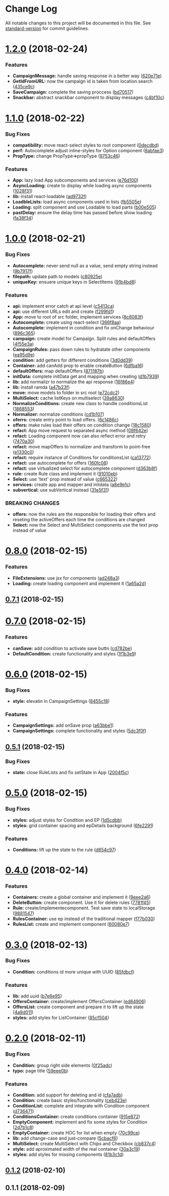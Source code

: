 # Change Log

All notable changes to this project will be documented in this file. See [standard-version](https://github.com/conventional-changelog/standard-version) for commit guidelines.

<a name="1.2.0"></a>
# [1.2.0](https://github.com/taverasmisael/CPACash-campaign-creator/compare/v1.1.0...v1.2.0) (2018-02-24)


### Features

* **CampaignMessage:** handle saving response in a better way ([620e71e](https://github.com/taverasmisael/CPACash-campaign-creator/commit/620e71e))
* **GetIdFromURL:** now the campaign id is taken from location.search ([435ce9c](https://github.com/taverasmisael/CPACash-campaign-creator/commit/435ce9c))
* **SaveCampaign:** complete the saving proccess ([bd70517](https://github.com/taverasmisael/CPACash-campaign-creator/commit/bd70517))
* **Snackbar:** abstract snackbar component to display messages ([c4bf10c](https://github.com/taverasmisael/CPACash-campaign-creator/commit/c4bf10c))



<a name="1.1.0"></a>
# [1.1.0](https://github.com/taverasmisael/CPACash-campaign-creator/compare/v1.0.0...v1.1.0) (2018-02-22)


### Bug Fixes

* **compatibility:** move react-select styles to root component ([0decdbd](https://github.com/taverasmisael/CPACash-campaign-creator/commit/0decdbd))
* **perf:**  Autocomplete adjust inline-styles for Option component ([8abfae3](https://github.com/taverasmisael/CPACash-campaign-creator/commit/8abfae3))
* **PropType:** change PropType=>propType ([9753c46](https://github.com/taverasmisael/CPACash-campaign-creator/commit/9753c46))


### Features

* **App:** lazy load App subcomponents and services ([e76d100](https://github.com/taverasmisael/CPACash-campaign-creator/commit/e76d100))
* **AsyncLoading:** create to display while loading async components ([1028f31](https://github.com/taverasmisael/CPACash-campaign-creator/commit/1028f31))
* **lib:** install react-loadable ([ad9732f](https://github.com/taverasmisael/CPACash-campaign-creator/commit/ad9732f))
* **LoadbleLists:** load async components used in lists ([fb5505e](https://github.com/taverasmisael/CPACash-campaign-creator/commit/fb5505e))
* **Loading:** split component and use Loadable to load parts ([b00e505](https://github.com/taverasmisael/CPACash-campaign-creator/commit/b00e505))
* **pastDelay:** ensure the delay time has passed before show loading ([fa38f34](https://github.com/taverasmisael/CPACash-campaign-creator/commit/fa38f34))



<a name="1.0.0"></a>
# [1.0.0](https://github.com/taverasmisael/CPACash-campaign-creator/compare/v0.8.0...v1.0.0) (2018-02-21)


### Bug Fixes

* **Autocomplete:** never send null as a value, send empty string instead ([9b7917f](https://github.com/taverasmisael/CPACash-campaign-creator/commit/9b7917f))
* **filepath:** update path to models ([c80925e](https://github.com/taverasmisael/CPACash-campaign-creator/commit/c80925e))
* **uniqueKey:** ensuere unique keys in SelectItems ([91b4bd8](https://github.com/taverasmisael/CPACash-campaign-creator/commit/91b4bd8))


### Features

* **api:** implement error catch at api level ([c5413ca](https://github.com/taverasmisael/CPACash-campaign-creator/commit/c5413ca))
* **api:** use different URLs edit and create ([f299fd1](https://github.com/taverasmisael/CPACash-campaign-creator/commit/f299fd1))
* **App:** move to root of src folder, implement services ([8c8083f](https://github.com/taverasmisael/CPACash-campaign-creator/commit/8c8083f))
* **Autocomplete:** create using react-select ([366f8aa](https://github.com/taverasmisael/CPACash-campaign-creator/commit/366f8aa))
* **Autocomplete:** implement in condition and fix onChange behaviour ([896c365](https://github.com/taverasmisael/CPACash-campaign-creator/commit/896c365))
* **campaign:** create model for Campaign. Split rules and defaultOffers ([4f55e3a](https://github.com/taverasmisael/CPACash-campaign-creator/commit/4f55e3a))
* **CampaignRules:** pass down rules to hydratate other components ([ea95d9e](https://github.com/taverasmisael/CPACash-campaign-creator/commit/ea95d9e))
* **condition:** add getters for different conditions ([3d0dd39](https://github.com/taverasmisael/CPACash-campaign-creator/commit/3d0dd39))
* **Container:** add canAdd prop to enable createButton ([6dfba16](https://github.com/taverasmisael/CPACash-campaign-creator/commit/6dfba16))
* **defaultOffers:** map defaultOffers ([871187b](https://github.com/taverasmisael/CPACash-campaign-creator/commit/871187b))
* **initData:** complete initData get and mapping when creating ([d1b7939](https://github.com/taverasmisael/CPACash-campaign-creator/commit/d1b7939))
* **lib:** add normalizr to normalize the api response ([16f86e4](https://github.com/taverasmisael/CPACash-campaign-creator/commit/16f86e4))
* **lib:** install ramda ([a47b23f](https://github.com/taverasmisael/CPACash-campaign-creator/commit/a47b23f))
* **move:** move models to folder in src root ([e72cdc2](https://github.com/taverasmisael/CPACash-campaign-creator/commit/e72cdc2))
* **MultiSelect:** cache listKeys on multiselect ([39a8630](https://github.com/taverasmisael/CPACash-campaign-creator/commit/39a8630))
* **NormalizeConditions:** create new class to handle conditionsList ([1868553](https://github.com/taverasmisael/CPACash-campaign-creator/commit/1868553))
* **Normalizer:** normalize conditions ([cd1b107](https://github.com/taverasmisael/CPACash-campaign-creator/commit/cd1b107))
* **oferrs:**  create entry point to load offers. ([6c1486c](https://github.com/taverasmisael/CPACash-campaign-creator/commit/6c1486c))
* **offers:** make rules load their offers on condition change ([18c1580](https://github.com/taverasmisael/CPACash-campaign-creator/commit/18c1580))
* **refact:** App move request to separated async method ([08f642e](https://github.com/taverasmisael/CPACash-campaign-creator/commit/08f642e))
* **refact:** Loading component now can also reflect error and retry ([7470a30](https://github.com/taverasmisael/CPACash-campaign-creator/commit/7470a30))
* **refact:** move mapOffers to normalizer and transform to point-free ([e1330c0](https://github.com/taverasmisael/CPACash-campaign-creator/commit/e1330c0))
* **refact:** require instance of Conditions for conditionsList ([ca13772](https://github.com/taverasmisael/CPACash-campaign-creator/commit/ca13772))
* **refact:** use autocomplete for offers ([160fc08](https://github.com/taverasmisael/CPACash-campaign-creator/commit/160fc08))
* **refact:** use virtualized select for autocomplete component ([d363b8f](https://github.com/taverasmisael/CPACash-campaign-creator/commit/d363b8f))
* **rule:**  create Rule class and implement it ([91010eb](https://github.com/taverasmisael/CPACash-campaign-creator/commit/91010eb))
* **Select:** use 'text' prop instead of value ([c665322](https://github.com/taverasmisael/CPACash-campaign-creator/commit/c665322))
* **services:** create app and mapper and initdata ([a8e9e1c](https://github.com/taverasmisael/CPACash-campaign-creator/commit/a8e9e1c))
* **subvertical:** use subVertical instead ([31e5f31](https://github.com/taverasmisael/CPACash-campaign-creator/commit/31e5f31))


### BREAKING CHANGES

* **offers:** now the rules are the responsible for loading their offers and reseting the activeOffers each time the conditions are changed
* **Select:** now the Select and MultiSelect components use the text prop instead of value



<a name="0.8.0"></a>
# [0.8.0](https://github.com/taverasmisael/CPACash-campaign-creator/compare/v0.7.1...v0.8.0) (2018-02-15)


### Features

* **FileExtensions:** use jsx for components ([ad248a3](https://github.com/taverasmisael/CPACash-campaign-creator/commit/ad248a3))
* **Loading:** create loading component and implement it ([1a65a2d](https://github.com/taverasmisael/CPACash-campaign-creator/commit/1a65a2d))



<a name="0.7.1"></a>
## [0.7.1](https://github.com/taverasmisael/CPACash-campaign-creator/compare/v0.7.0...v0.7.1) (2018-02-15)



<a name="0.7.0"></a>
# [0.7.0](https://github.com/taverasmisael/CPACash-campaign-creator/compare/v0.6.0...v0.7.0) (2018-02-15)


### Features

* **canSave:** add condition to activate save buttn ([cd782be](https://github.com/taverasmisael/CPACash-campaign-creator/commit/cd782be))
* **DefaultCondition:** create functionality and styles ([1f1b3e9](https://github.com/taverasmisael/CPACash-campaign-creator/commit/1f1b3e9))



<a name="0.6.0"></a>
# [0.6.0](https://github.com/taverasmisael/CPACash-campaign-creator/compare/v0.5.1...v0.6.0) (2018-02-15)


### Bug Fixes

* **style:** elevatin in CampaignSettings ([8455c18](https://github.com/taverasmisael/CPACash-campaign-creator/commit/8455c18))


### Features

* **CampaignSettings:** add onSave prop ([a63bbe1](https://github.com/taverasmisael/CPACash-campaign-creator/commit/a63bbe1))
* **CampaignSettings:** complete functionality and styles ([5dc3f0f](https://github.com/taverasmisael/CPACash-campaign-creator/commit/5dc3f0f))



<a name="0.5.1"></a>
## [0.5.1](https://github.com/taverasmisael/CPACash-campaign-creator/compare/v0.5.0...v0.5.1) (2018-02-15)


### Bug Fixes

* **state:** close RuleLists and fix setState in App ([2004f5c](https://github.com/taverasmisael/CPACash-campaign-creator/commit/2004f5c))



<a name="0.5.0"></a>
# [0.5.0](https://github.com/taverasmisael/CPACash-campaign-creator/compare/v0.4.0...v0.5.0) (2018-02-15)


### Bug Fixes

* **styles:** adjust styles for Condition and EP ([1d5cdbb](https://github.com/taverasmisael/CPACash-campaign-creator/commit/1d5cdbb))
* **styles:** grid container spacing and epDetails background ([6fe2291](https://github.com/taverasmisael/CPACash-campaign-creator/commit/6fe2291))


### Features

* **Conditions:** lift up the state to the rule ([d854c97](https://github.com/taverasmisael/CPACash-campaign-creator/commit/d854c97))



<a name="0.4.0"></a>
# [0.4.0](https://github.com/taverasmisael/CPACash-campaign-creator/compare/v0.3.0...v0.4.0) (2018-02-14)


### Features

* **Containers:** create a global container and implement it ([9eee2a6](https://github.com/taverasmisael/CPACash-campaign-creator/commit/9eee2a6))
* **DeleteButton:** create component. Use it for delete rules ([7781f45](https://github.com/taverasmisael/CPACash-campaign-creator/commit/7781f45))
* **Rule:** create/implementecomponent. Test save state to localStorage ([9881547](https://github.com/taverasmisael/CPACash-campaign-creator/commit/9881547))
* **RulesContainer:** use ep instead of the traditional mapper ([f77b030](https://github.com/taverasmisael/CPACash-campaign-creator/commit/f77b030))
* **RulesList:** create and implement component ([60080e7](https://github.com/taverasmisael/CPACash-campaign-creator/commit/60080e7))



<a name="0.3.0"></a>
# [0.3.0](https://github.com/taverasmisael/CPACash-campaign-creator/compare/v0.2.0...v0.3.0) (2018-02-13)


### Bug Fixes

* **Condition:** conditions id more unique with UUID ([85fdbcf](https://github.com/taverasmisael/CPACash-campaign-creator/commit/85fdbcf))


### Features

* **lib:** add uuid ([b7e6e95](https://github.com/taverasmisael/CPACash-campaign-creator/commit/b7e6e95))
* **OffersContainer:** create/implement OffersContainer ([ed84906](https://github.com/taverasmisael/CPACash-campaign-creator/commit/ed84906))
* **OffersList:** create component and prepare it to lift up the state ([4a9d011](https://github.com/taverasmisael/CPACash-campaign-creator/commit/4a9d011))
* **styles:** add styles for ListContainer ([85cf504](https://github.com/taverasmisael/CPACash-campaign-creator/commit/85cf504))



<a name="0.2.0"></a>
# [0.2.0](https://github.com/taverasmisael/CPACash-campaign-creator/compare/v0.1.2...v0.2.0) (2018-02-11)


### Bug Fixes

* **Condition:** group right side elements ([0f25adc](https://github.com/taverasmisael/CPACash-campaign-creator/commit/0f25adc))
* **typo:** page title ([59eee0b](https://github.com/taverasmisael/CPACash-campaign-creator/commit/59eee0b))


### Features

* **Condition:** add support for deleting and id ([cfa7adb](https://github.com/taverasmisael/CPACash-campaign-creator/commit/cfa7adb))
* **Condition:** create basic styles/functionality ([ceb423e](https://github.com/taverasmisael/CPACash-campaign-creator/commit/ceb423e))
* **ConditionList:** complete and integrate with Condition component ([d736471](https://github.com/taverasmisael/CPACash-campaign-creator/commit/d736471))
* **ConditionsContainer:** create conditions container ([915e872](https://github.com/taverasmisael/CPACash-campaign-creator/commit/915e872))
* **EmptyComponent:** implement and fix some styles for Condition ([2d7b1c8](https://github.com/taverasmisael/CPACash-campaign-creator/commit/2d7b1c8))
* **EmptyContainer:** create HOC for list when empty ([70c99ce](https://github.com/taverasmisael/CPACash-campaign-creator/commit/70c99ce))
* **lib:** add change-case and just-compare ([5cbacf6](https://github.com/taverasmisael/CPACash-campaign-creator/commit/5cbacf6))
* **MultiSelect:** create MultiSelect with Chips and Checkbox ([cb837c4](https://github.com/taverasmisael/CPACash-campaign-creator/commit/cb837c4))
* **style:** add aproximated width of the real container ([30a3c19](https://github.com/taverasmisael/CPACash-campaign-creator/commit/30a3c19))
* **styles:** add styles for missing components ([81b3c1d](https://github.com/taverasmisael/CPACash-campaign-creator/commit/81b3c1d))



<a name="0.1.2"></a>
## [0.1.2](https://github.com/taverasmisael/CPACash-campaign-creator/compare/v0.1.1...v0.1.2) (2018-02-10)



<a name="0.1.1"></a>
## 0.1.1 (2018-02-09)
